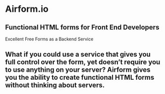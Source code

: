 # Airform.io
## Functional HTML forms for Front End Developers

Excellent Free Forms as a Backend Service

## What if you could use a service that gives you full control over the form, yet doesn’t require you to use anything on your server? Airform gives you the ability to create functional HTML forms without thinking about servers.
